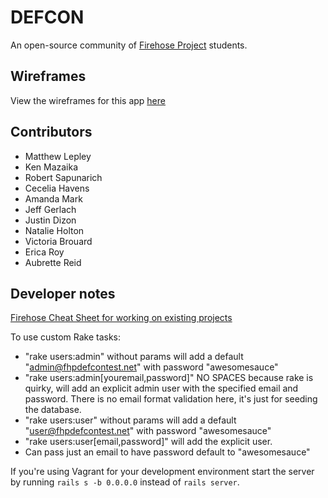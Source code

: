 # DEFCON

An open-source community of [Firehose Project](http://thefirehoseproject.com) students.

## Wireframes

View the wireframes for this app [here](https://github.com/FirehoseCommunity/DEFCON/blob/master/Wireframes.md)

## Contributors

* Matthew Lepley
* Ken Mazaika
* Robert Sapunarich
* Cecelia Havens
* Amanda Mark
* Jeff Gerlach
* Justin Dizon
* Natalie Holton
* Victoria Brouard
* Erica Roy
* Aubrette Reid

## Developer notes

[Firehose Cheat Sheet for working on existing projects](http://www.thefirehoseproject.com/cheat-sheets/working-on-existing-projects)

To use custom Rake tasks:
* "rake users:admin" without params will add a default "admin@fhpdefcontest.net" with password "awesomesauce"
* "rake users:admin[youremail,password]" NO SPACES because rake is quirky, will add an explicit admin user with the specified email and password. There is no email format validation here, it's just for seeding the database.
* "rake users:user" without params will add a default "user@fhpdefcontest.net" with password "awesomesauce"
* "rake users:user[email,password]" will add the explicit user.
* Can pass just an email to have password default to "awesomesauce"

If you're using Vagrant for your development environment start the server by running
`rails s -b 0.0.0.0`
instead of `rails server`.